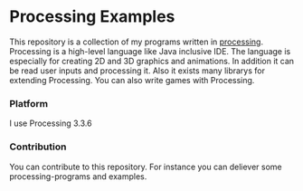 # Processing Examples  

This repository is a collection of my programs written in [processing](https://processing.org/). Processing is a high-level language like Java inclusive IDE. The language is especially for creating 2D and 3D graphics and animations. In addition it can be read user inputs and processing it. Also it exists many librarys for extending Processing. You can also write games with Processing.  

### Platform

I use Processing 3.3.6  


### Contribution

You can contribute to this repository. For instance you can deliever some processing-programs and examples.  
